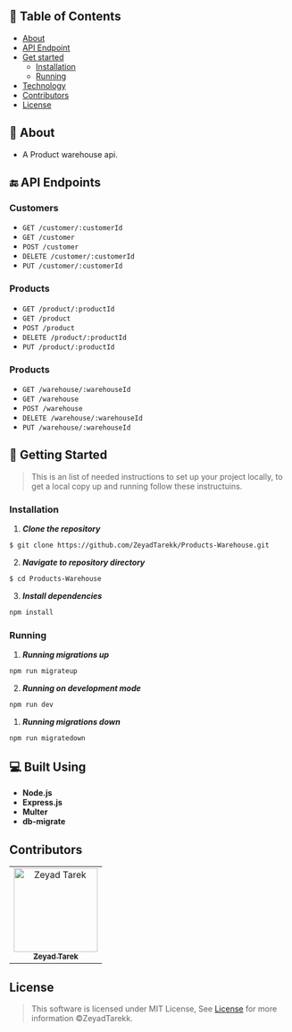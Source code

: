 ## 📝 Table of Contents

- [About](#about)
- [API Endpoint](#endpoint)
- [Get started](#get-started)
  - [Installation](#Install)
  - [Running](#running)
- [Technology](#tech)
- [Contributors](#Contributors)
- [License](#license)

## 📙 About <a name = "about"></a>

- A Product warehouse api.

## 🔚 API Endpoints <a name = "endpoint"></a>

### Customers

- ```GET /customer/:customerId ```
- ```GET /customer ```
- ```POST /customer ```
- ```DELETE /customer/:customerId ```
- ```PUT /customer/:customerId ```
### Products

- ```GET /product/:productId ```
- ```GET /product ```
- ```POST /product ```
- ```DELETE /product/:productId ```
- ```PUT /product/:productId ```
### Products

- ```GET /warehouse/:warehouseId ```
- ```GET /warehouse ```
- ```POST /warehouse ```
- ```DELETE /warehouse/:warehouseId ```
- ```PUT /warehouse/:warehouseId ```

## 🏁 Getting Started <a name = "get-started"></a>

> This is an list of needed instructions to set up your project locally, to get a local copy up and running follow these
> instructuins.

### Installation <a name = "Install"></a>

1. **_Clone the repository_**

```sh
$ git clone https://github.com/ZeyadTarekk/Products-Warehouse.git
```

2. **_Navigate to repository directory_**

```sh
$ cd Products-Warehouse
```

3. **_Install dependencies_**

```sh
npm install
```

### Running <a name = "running"></a>

1. **_Running migrations up_**

```sh
npm run migrateup
```

2. **_Running on development mode_**

```sh
npm run dev
```
1. **_Running migrations down_**

```sh
npm run migratedown
```


## 💻 Built Using <a name = "tech"></a>

- **Node.js**
- **Express.js**
- **Multer**
- **db-migrate**


## Contributors <a name = "Contributors"></a>

<table>
  <tr>
    <td align="center">
    <a href="https://github.com/ZeyadTarekk" target="_black">
    <img src="https://avatars.githubusercontent.com/u/76125650?v=4" width="150px;" alt="Zeyad Tarek"/>
    <br />
    <sub><b>Zeyad Tarek</b></sub></a>

  </td>
  </tr>
 </table>

## License <a name = "license"></a>

> This software is licensed under MIT License, See [License](https://github.com/ZeyadTarekk/Products-Warehouse/blob/main/LICENSE) for more information ©ZeyadTarekk.